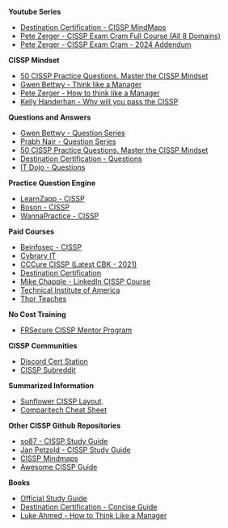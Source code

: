 **Youtube Series**
- [Destination Certification - CISSP MindMaps](https://www.youtube.com/playlist?list=PLZKdGEfEyJhLd-pJhAD7dNbJyUgpqI4pu)
- [Pete Zerger - CISSP Exam Cram Full Course (All 8 Domains)](https://www.youtube.com/watch?v=_nyZhYnCNLA)
- [Pete Zerger - CISSP Exam Cram - 2024 Addendum](https://www.youtube.com/watch?v=XZr2wLKdoVc)

**CISSP Mindset**
- [50 CISSP Practice Questions. Master the CISSP Mindset](https://www.youtube.com/watch?v=qbVY0Cg8Ntw)
- [Gwen Bettwy - Think like a Manager](https://www.youtube.com/watch?v=8LtRKKtdP3I)
- [Pete Zerger - How to think like a Manager](https://www.youtube.com/watch?v=vfC9OLsCqgk)
- [Kelly Handerhan - Why will you pass the CISSP](https://www.youtube.com/watch?v=v2Y6Zog8h2A)

**Questions and Answers**
- [Gwen Bettwy - Question Series](https://www.youtube.com/playlist?list=PLrjhjv3vQi5DZ3FO0Eb-iMJoI4RzoANOw)
- [Prabh Nair - Question Series](https://www.youtube.com/playlist?list=PL0hT6hgexlYxZWJFIZbOqpkbKCT3u0ILe)
- [50 CISSP Practice Questions. Master the CISSP Mindset](https://www.youtube.com/watch?v=qbVY0Cg8Ntw)
- [Destination Certification - Questions](https://www.youtube.com/watch?v=tGdeTS7AN1c&list=PLZKdGEfEyJhKj-23-CysVjNRctFw47CGc)
- [IT Dojo - Questions](https://www.youtube.com/watch?v=jZSAZ1neFZk&list=PLBpnwlO9U5unYmbZp2DJETNOHg8s_yW37)

**Practice Question Engine**
- [LearnZapp - CISSP](https://learnzapp.com/apps/cissp/index.html)
- [Boson - CISSP](https://www.boson.com/practice-exam/cissp-isc2-practice-exam)
- [WannaPractice - CISSP](https://www.wannapractice.com/)

**Paid Courses**
- [Beinfosec - CISSP](https://beinfosec.com/training/)
- [Cybrary IT](https://www.cybrary.it/course/cissp)
- [CCCure CISSP (Latest CBK - 2021)](https://cccure.education/certification/certificate-detail/cissp-latest-cbk-2021)
- [Destination Certification](https://destcert.com/cissp/)
- [Mike Chapple - LinkedIn CISSP Course](https://www.linkedin.com/learning/paths/prepare-for-the-isc2-information-systems-security-professional-cissp-certification-exam-2021)
- [Technical Institute of America](https://www.tiaedu.com/training_cissp_course_ny.html)
- [Thor Teaches](https://thorteaches.com/cissp/)

**No Cost Training**
- [FRSecure CISSP Mentor Program](https://frsecure.com/cissp-mentor-program/)

**CISSP Communities**
- [Discord Cert Station](https://discord.gg/YzyBNNSHDZ)
- [CISSP Subreddit](https://www.reddit.com/r/cissp)

**Summarized Information**
- [Sunflower CISSP Layout](https://www.sunflower-cissp.com/downloads/sunflower_cissp_layout.pdf).
- [Comparitech Cheat Sheet](/files/Comparitech%20CISSP%20Cheat%20Sheet.pdf)
 
**Other CISSP Github Repositories**
- [so87 - CISSP Study Guide](https://simonowens157.gitlab.io/cissp/)
- [Jan Petzold - CISSP Study Guide](https://github.com/janpetzold/cissp-summary)
- [CISSP Mindmaps](https://github.com/yyds-page/cissp-mind-map)
- [Awesome CISSP Guide](https://github.com/connectans/awesome-CISSP-CCSP)

**Books**
- [Official Study Guide](https://www.amazon.ca/Certified-Information-Security-Professional-Official/dp/1119475937)
- [Destination Certification - Concise Guide](https://www.amazon.ca/Destination-CISSP-Concise-Rob-Witcher/dp/B0BT1Y6DYL)
- [Luke Ahmed - How to Think Like a Manager](https://www.amazon.ca/Think-Like-Manager-CISSP-Exam-ebook/dp/B08D9L1BTF/)
